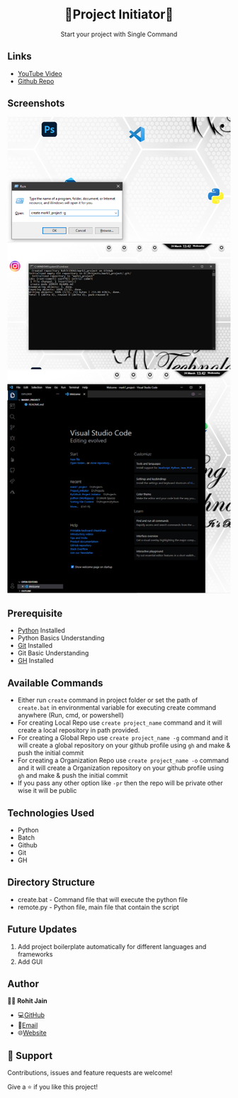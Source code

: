<h1 align="center">🌟Project Initiator🌟</h1>
<p align="center">Start your project with Single Command</p>

## Links

- [YouTube Video](https://youtu.be/ud4P45zhCk0)
- [Github Repo](https://github.com/king-technologies/Project_Initiator)

## Screenshots

![Command](/Screenshots/1.png "Command")
![Execution](/Screenshots/2.png "Execution")
![Repo in VSCode](/Screenshots/3.png "Repo in VSCode")

## Prerequisite

- [Python](https://www.python.org/) Installed
- Python Basics Understanding
- [Git](https://git-scm.com/) Installed
- Git Basic Understanding
- [GH](https://cli.github.com/) Installed

## Available Commands

- Either run `create` command in project folder or set the path of `create.bat` in environmental variable for executing create command anywhere (Run, cmd, or powershell)
- For creating Local Repo use `create project_name` command and it will create a local repository in path provided.
- For creating a Global Repo use `create project_name -g` command and it will create a global repository on your github profile using `gh` and make & push the initial commit
- For creating a Organization Repo use `create project_name -o` command and it will create a Organization repository on your github profile using `gh` and make & push the initial commit
- If you pass any other option like `-pr` then the repo will be private other wise it will be public

## Technologies Used

- Python
- Batch
- Github
- Git
- GH

## Directory Structure

- create.bat - Command file that will execute the python file
- remote.py - Python file, main file that contain the script

## Future Updates

1. Add project boilerplate automatically for different languages and frameworks
2. Add GUI

## Author

🧑🏻 **Rohit Jain**

- 💻[GitHub](https://github.com/rohit19060)
- 📧[Email](mailto:rohitjain19060@gmail.com)
- 🌐[Website](https://kingtechnologies.in)

## 🤝 Support

Contributions, issues and feature requests are welcome!

Give a ⭐️ if you like this project!
